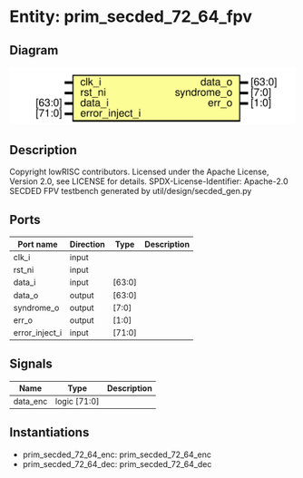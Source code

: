 # Entity: prim_secded_72_64_fpv

## Diagram

![Diagram](prim_secded_72_64_fpv.svg "Diagram")
## Description

Copyright lowRISC contributors.
 Licensed under the Apache License, Version 2.0, see LICENSE for details.
 SPDX-License-Identifier: Apache-2.0
 SECDED FPV testbench generated by util/design/secded_gen.py
 
## Ports

| Port name      | Direction | Type   | Description |
| -------------- | --------- | ------ | ----------- |
| clk_i          | input     |        |             |
| rst_ni         | input     |        |             |
| data_i         | input     | [63:0] |             |
| data_o         | output    | [63:0] |             |
| syndrome_o     | output    | [7:0]  |             |
| err_o          | output    | [1:0]  |             |
| error_inject_i | input     | [71:0] |             |
## Signals

| Name     | Type         | Description |
| -------- | ------------ | ----------- |
| data_enc | logic [71:0] |             |
## Instantiations

- prim_secded_72_64_enc: prim_secded_72_64_enc
- prim_secded_72_64_dec: prim_secded_72_64_dec
